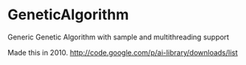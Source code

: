 GeneticAlgorithm
================

Generic Genetic Algorithm with sample and multithreading support

Made this in 2010.
http://code.google.com/p/ai-library/downloads/list
